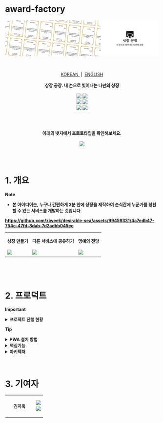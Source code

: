 # award-factory

<img src="./src/banner_notion.png"/>

<p align="center">
  <!--
  <strong>🏆 2023 제주특별자치도 도지사상 수상 작품 🏆</strong>
  -->
  <br/>
  <br/>
  <a href='https://github.com/ziweek/desirable-sea/blob/main/README.md'>
    KOREAN
  </a>
  &nbsp;|&nbsp;
  <a href='https://github.com/ziweek/desirable-sea/blob/main/README_EN.md'>
    ENGLISH
  </a>
  <br/>
  <br/>
  <strong>상장 공장. 내 손으로 빚어내는 나만의 상장</strong>
  <br/>
  <br/>

  <img src="https://img.shields.io/badge/Next.js-000000?style=flat-square&logo=nextdotjs&logoColor=white"/>
  <img src="https://img.shields.io/badge/PWA-5A0FC8?style=flat-square&logo=pwa&logoColor=white"/> 
  <br/>
  <img src="https://img.shields.io/badge/Spring%20Boot-6DB33F?style=flat-square&logo=springboot&logoColor=white"/>
  <img src="https://img.shields.io/badge/MySQL-4479A1?style=flat-square&logo=mysql&logoColor=white"/>
  <br/>
  <img src="https://img.shields.io/badge/Docker-2496ED?style=flat-square&logo=docker&logoColor=white"/>
  <img src="https://img.shields.io/badge/AWS-232F3E?style=flat-square&logo=amazonwebservices&logoColor=white"/>
</p>
<br/>
<br/>
  
<p align="center">  
  <strong>아래의 뱃지에서 프로토타입을 확인해보세요.<strong>
  <br/>
  <br/>
  <a href='https://desirable-sea.vercel.app/'>
    <img src="https://img.shields.io/badge/프로덕트-Vercel-000000?style=flat-square"/>
  </a>
</p>

<br/>
<br/>

# 1. 개요

> [!NOTE]
>
> - 본 아이디어는, 누구나 간편하게 3분 안에 상장을 제작하여 순식간에 누군가를 칭찬할 수 있는 서비스를 개발하는 것입니다.

https://github.com/ziweek/desirable-sea/assets/99459331/4a7edb47-754c-47fd-8dab-7d2adbb045ec

<table>
  <tr>
     <td>
      <p align='center'>
       상장 만들기 
      </p>
    </td>
    <td>
      <p align='center'>
        다른 서비스에 공유하기 
      </p>
    </td>
    <td>
      <p align='center'>
       명예의 전당
      </p>
    </td>
  </tr>
   <tr>
    <td style="width:1/3;">
      <img src="./src/readme/preview-super-image-resolution.png"/>
    </td>
    <td style="width:1/3;">
      <img src="./src/readme/preview-small-object-detection.png"/>
    </td>
    <td style="width:1/3;">
      <img src="./src/readme/preview-product-webpage.png"/>
    </td>
  </tr>
</table>
<br/>

<br/>
<br/>

# 2. 프로덕트

> [!IMPORTANT]
>
> <details> <summary><b>프로젝트 진행 현황</b></summary>
> <br/>
>
> - [x] 기획안 작성 완료 :ok_hand:
> - [x] 프론트엔드 개발 완료 :ok_hand:
> - [x] 소개자료 및 시연영상 제작 완료 :ok_hand:
> </details>

> [!tip]
>
> <details><summary><b>PWA 설치 방법</b></summary>
> <br/>
>
> iOS에서 설치하는 방법:
>
> 1.  iOS 기기에서 Safari를 열고 [PWA가 호스팅된 URL](https://desirable-sea.vercel.app/)로 이동합니다.
> 2.  화면 하단에 있는 공유 아이콘을 탭합니다.
> 3.  화면을 아래로 스크롤하여 "홈 화면에 추가"를 탭합니다.
> 4.  우측 상단의 "추가"를 탭합니다.
>
> Android에서 설치하는 방법:
>
> 1.  Android 기기에서 Chrome 브라우저를 열고 [PWA가 호스팅된 URL](https://desirable-sea.vercel.app/)로 이동합니다.
> 2.  화면 우측 상단의 세 점 메뉴를 탭합니다.
> 3.  "홈 화면에 추가"를 탭합니다.
> 4.  우측 상단의 "추가"를 탭합니다.
> </details>

<details>
 <summary><b>핵심기능</b></summary><br/>
  
 <table>
  <tr>
     <td colspan=2>
      <p align="center">1.1 초고해상도 이미지 개선 딥러닝 모델</p>
    </td>
  </tr>
   <tr>
     <td>
      <img src="./src/readme/demo1.png" width="100%">
    </td>
  </tr>
   <tr>
    <td>
     <p align="left">소형 객체 탐지 모델의 성능을 개선하기 위해 전처리 모델로 XPixelGroup의 HAT라는 초고해상도 개선 모델을 도입하였습니다. 이를 통해 대회 측에서 제공한 위성이미지 데이터의 해상도를 4배 이상 개선할 수 있었습니다.</p>
    </td>
  </tr>
</table>
<br/>
<table>
  <tr>
     <td colspan=2>
      <p align="center">1.2 초고해상도 이미지 개선 딥러닝 모델</p>
    </td>
  </tr>
  <tr>
   <td align="center">

https://github.com/ziweek/desirable-sea/assets/99459331/2212ce20-bb1b-42f8-a97c-bebd22ce3fb3

</td>
    </tr>
      <tr>
     <td>
      <p align="left">초고해상도 개선 모델로 전처리된 데이터을 라벨링하였습니다. 이때, 사전 학습된 모델을 사용하여 자동으로 차량을 식별하게 하였습니다. 위의 영상은 사전 학습 모델이 식별하지 못한 예외적인 경우에 수작업으로 라벨링을 진행한 것입니다.</p>
    </td>
    </tr>
</table>

<br/>
<br/>

</details>

<details >
  <summary><b>아키텍처</b></summary><br/>

### 프로덕트 아키텍처

 <table>
   <tr>
     <td>
      <img width="100%" src="./src/readme/service-architecture.png">
    </td>
   </tr>
  <tr>
    <td>
     <p align="left">본 프로젝트의 서비스 아키텍처는 크게 4가지로 나눠서 살펴볼 수 있습니다.</p>
     <p> 1. 데이터 전처리 수행 서버</p>
     <ul>
      <li align="left">초고해상도 이미지 개선 딥러닝 모델</li>
      <li align="left">핵심 기능 수행 서버(소형 객체 식별 딥러닝 모델)</li>
      <li align="left">웹 어플리케이션(프론트엔드와 벡엔드 및 데이터베이스)</li>
     </ul>
     <p> 2. 핵심 기능 수행 서버</p>
     <ul>
      <li align="left">소형 객체 식별 딥러닝 모델</li>
      <li align="left">핵심 기능 수행 서버(소형 객체 식별 딥러닝 모델)</li>
      <li align="left">웹 어플리케이션(프론트엔드와 벡엔드 및 데이터베이스)</li>
     </ul>
     <p> 3. 웹 어플리케이션</p>
     <ul>
      <li align="left">프론트엔드</li>
      <li align="left">벡엔드</li>
      <li align="left">데이터베이스</li>
     </ul>
     <p> 4. 컨테이너화 및 배포 운영</p>
     <ul>
      <li align="left">프론트엔드</li>
      <li align="left">벡엔드</li>
      <li align="left">데이터베이스</li>
     </ul>
    </td>
  </tr>
</table>
</details>

<br/>
<br/>


# 3. 기여자

<table>
  <tr>
    <td width=80>
      <p align='center'>김지욱</p>
    </td>
    <td width=1=150>
      <p align='center'>
        <img src="https://drive.google.com/uc?export=view&id=1459-NPm4sC50nrQRdjTpmpz_eKunIi04" width=400/>
        <a href='https://github.com/ziweek' target="_blank">
          <img src="https://img.shields.io/badge/Github-000000?style=flat-square&logo=Github&logoColor=white"/>
        </a>
      </p>
    </td>
  </tr>
</table>
